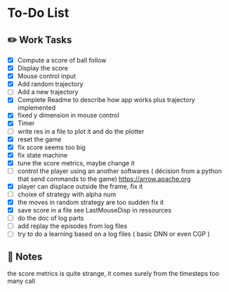 # To-Do List

## ✏️ Work Tasks
- [x] Compute a score of ball follow
- [x] Display the score
- [x] Mouse control input
- [x] Add random trajectory
- [ ] Add a new trajectory
- [x] Complete Readme to describe how app works plus trajectory implemented
- [x] fixed y dimension in mouse control
- [x] Timer
- [ ] write res in a file to plot it and do the plotter
- [x] reset the game
- [x] fix score seems too big
- [x] fix state machine
- [x] tune the score metrics, maybe change it 
- [ ] control the player using an another softwares ( décision from a python that send commands to the game) https://arrow.apache.org
- [x] player can displace outside the frame, fix it
- [ ] choixe of strategy with alpha num
- [x] the moves in random strategy are too sudden fix it
- [x] save score in a file see LastMouseDisp in ressources
- [ ] do the doc of log parts
- [ ] add replay the episodes from log files
- [ ] try to do a learning based on a log files ( basic DNN or even CGP )
## 📝 Notes

the score metrics is quite strange, it comes surely from the timesteps too many call 
